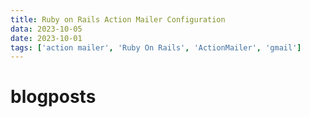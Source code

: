 ```yaml
---
title: Ruby on Rails Action Mailer Configuration
data: 2023-10-05
date: 2023-10-01
tags: ['action mailer', 'Ruby On Rails', 'ActionMailer', 'gmail']
---
```


# blogposts

